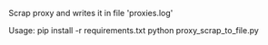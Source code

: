 Scrap proxy and writes it in file 'proxies.log'

Usage:
    pip install -r requirements.txt
    python proxy_scrap_to_file.py
